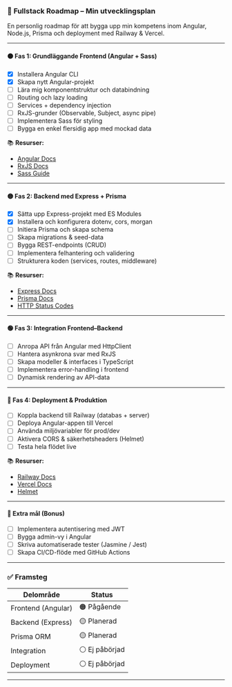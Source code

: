 ### 📌 **Fullstack Roadmap – Min utvecklingsplan**

En personlig roadmap för att bygga upp min kompetens inom Angular, Node.js, Prisma och deployment med Railway & Vercel.

---

#### 🟠 **Fas 1: Grundläggande Frontend (Angular + Sass)**

- [x] Installera Angular CLI
- [x] Skapa nytt Angular-projekt
- [ ] Lära mig komponentstruktur och databindning
- [ ] Routing och lazy loading
- [ ] Services + dependency injection
- [ ] RxJS-grunder (Observable, Subject, async pipe)
- [ ] Implementera Sass för styling
- [ ] Bygga en enkel flersidig app med mockad data

📚 **Resurser:**

- [Angular Docs](https://angular.io/docs)
- [RxJS Docs](https://rxjs.dev/guide/overview)
- [Sass Guide](https://sass-lang.com/guide)

---

#### 🟡 **Fas 2: Backend med Express + Prisma**

- [x] Sätta upp Express-projekt med ES Modules
- [x] Installera och konfigurera dotenv, cors, morgan
- [ ] Initiera Prisma och skapa schema
- [ ] Skapa migrations & seed-data
- [ ] Bygga REST-endpoints (CRUD)
- [ ] Implementera felhantering och validering
- [ ] Strukturera koden (services, routes, middleware)

📚 **Resurser:**

- [Express Docs](https://expressjs.com/)
- [Prisma Docs](https://www.prisma.io/docs)
- [HTTP Status Codes](https://developer.mozilla.org/en-US/docs/Web/HTTP/Status)

---

#### 🟢 **Fas 3: Integration Frontend–Backend**

- [ ] Anropa API från Angular med HttpClient
- [ ] Hantera asynkrona svar med RxJS
- [ ] Skapa modeller & interfaces i TypeScript
- [ ] Implementera error-handling i frontend
- [ ] Dynamisk rendering av API-data

---

#### 🔵 **Fas 4: Deployment & Produktion**

- [ ] Koppla backend till Railway (databas + server)
- [ ] Deploya Angular-appen till Vercel
- [ ] Använda miljövariabler för prod/dev
- [ ] Aktivera CORS & säkerhetsheaders (Helmet)
- [ ] Testa hela flödet live

📚 **Resurser:**

- [Railway Docs](https://docs.railway.app/)
- [Vercel Docs](https://vercel.com/docs)
- [Helmet](https://helmetjs.github.io/)

---

#### 📝 **Extra mål (Bonus)**

- [ ] Implementera autentisering med JWT
- [ ] Bygga admin-vy i Angular
- [ ] Skriva automatiserade tester (Jasmine / Jest)
- [ ] Skapa CI/CD-flöde med GitHub Actions

---

### ✅ Framsteg

| Delområde          | Status         |
| ------------------ | -------------- |
| Frontend (Angular) | 🟠 Pågående    |
| Backend (Express)  | 🟡 Planerad    |
| Prisma ORM         | 🟡 Planerad    |
| Integration        | ⚪ Ej påbörjad |
| Deployment         | ⚪ Ej påbörjad |

---

